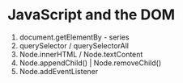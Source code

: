 # JavaScript and the DOM
1. document.getElementBy - series
2. querySelector / querySelectorAll
3. Node.innerHTML / Node.textContent
4. Node.appendChild() | Node.removeChild()
5. Node.addEventListener